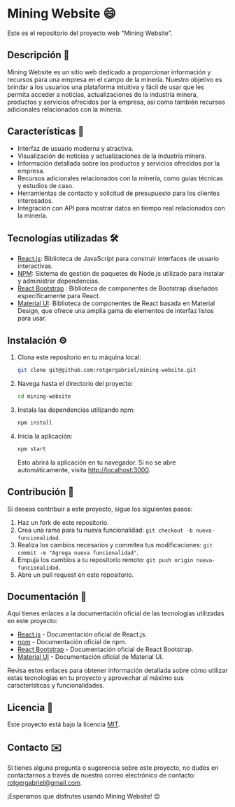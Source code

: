 # Mining Website 😄

Este es el repositorio del proyecto web "Mining Website".

## Descripción 📄

Mining Website es un sitio web dedicado a proporcionar información y recursos para una empresa en el campo de la minería. Nuestro objetivo es brindar a los usuarios una plataforma intuitiva y fácil de usar que les permita acceder a noticias, actualizaciones de la industria minera, productos y servicios ofrecidos por la empresa, así como también recursos adicionales relacionados con la minería.

## Características 🚀

- Interfaz de usuario moderna y atractiva.
- Visualización de noticias y actualizaciones de la industria minera.
- Información detallada sobre los productos y servicios ofrecidos por la empresa.
- Recursos adicionales relacionados con la minería, como guías técnicas y estudios de caso.
- Herramientas de contacto y solicitud de presupuesto para los clientes interesados.
- Integración con API para mostrar datos en tiempo real relacionados con la minería.

## Tecnologías utilizadas 🛠️

- [React.js](https://es.reactjs.org/docs/): Biblioteca de JavaScript para construir interfaces de usuario interactivas.
- [NPM](https://docs.npmjs.com/): Sistema de gestión de paquetes de Node.js utilizado para instalar y administrar dependencias.
- [React Bootstrap](https://react-bootstrap.github.io/) : Biblioteca de componentes de Bootstrap diseñados específicamente para React.
- [Material UI](https://mui.com/getting-started/installation/): Biblioteca de componentes de React basada en Material Design, que ofrece una amplia gama de elementos de interfaz listos para usar.

## Instalación ⚙️

1. Clona este repositorio en tu máquina local:

   ```bash
   git clone git@github.com:rotgergabriel/mining-website.git
   ```

2. Navega hasta el directorio del proyecto:

   ```bash
   cd mining-website
   ```

3. Instala las dependencias utilizando npm:

   ```bash
   npm install
   ```

4. Inicia la aplicación:

   ```bash
   npm start
   ```

   Esto abrirá la aplicación en tu navegador. Si no se abre automáticamente, visita [http://localhost:3000](http://localhost:3000).

## Contribución 🤝

Si deseas contribuir a este proyecto, sigue los siguientes pasos:

1. Haz un fork de este repositorio.
2. Crea una rama para tu nueva funcionalidad: `git checkout -b nueva-funcionalidad`.
3. Realiza los cambios necesarios y commitea tus modificaciones: `git commit -m "Agrega nueva funcionalidad"`.
4. Empuja los cambios a tu repositorio remoto: `git push origin nueva-funcionalidad`.
5. Abre un pull request en este repositorio.

## Documentación 📖

Aquí tienes enlaces a la documentación oficial de las tecnologías utilizadas en este proyecto:

- [React.js](https://es.reactjs.org/docs/) - Documentación oficial de React.js.
- [npm](https://docs.npmjs.com/) - Documentación oficial de npm.
- [React Bootstrap](https://react-bootstrap.github.io/) - Documentación oficial de React Bootstrap.
- [Material UI](https://mui.com/getting-started/installation/) - Documentación oficial de Material UI.

Revisa estos enlaces para obtener información detallada sobre cómo utilizar estas tecnologías en tu proyecto y aprovechar al máximo sus características y funcionalidades.

## Licencia 📄

Este proyecto está bajo la licencia [MIT](LICENSE).

## Contacto ✉️

Si tienes alguna pregunta o sugerencia sobre este proyecto, no dudes en contactarnos a través de nuestro correo electrónico de contacto: rotgergabriel@gmail.com.

¡Esperamos que disfrutes usando Mining Website! 😊